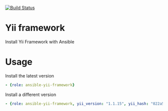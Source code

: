 [![Build Status](https://travis-ci.org/thomaslorentsen/ansible-yii-framework.svg?branch=master)](https://travis-ci.org/thomaslorentsen/ansible-yii-framework)

# Yii framework
Install Yii Framework with Ansible

# Usage
Install the latest version
```yaml
- {role: ansible-yii-framework}
```
Install a different version
```yaml
- {role: ansible-yii-framework, yii_version: "1.1.15", yii_hash: "022a51"}
```